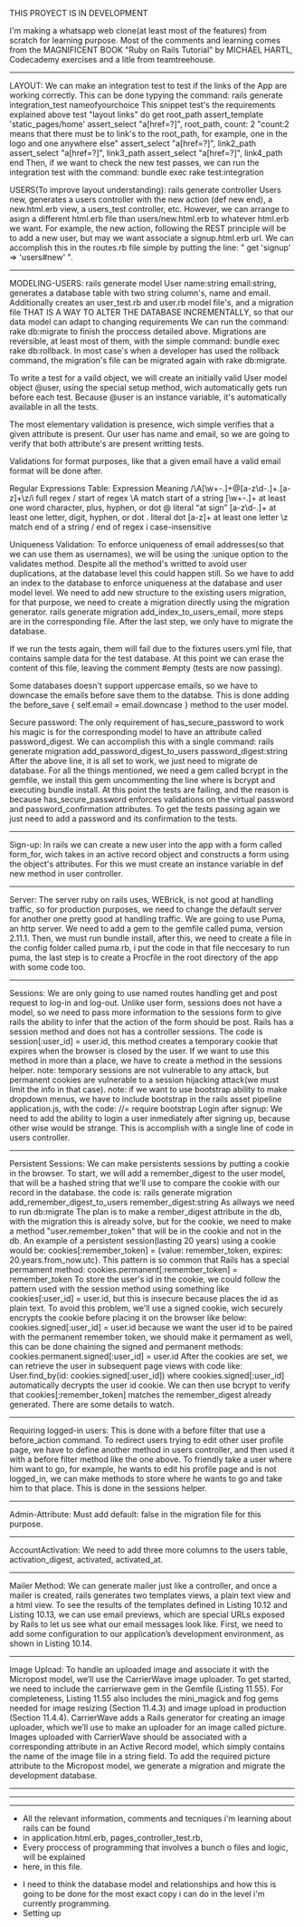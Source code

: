 THIS PROYECT IS IN DEVELOPMENT

I'm making a whatsapp web clone(at least most of the features) 
from scratch for learning purpose.
Most of the comments and learning comes from the MAGNIFICENT BOOK "Ruby on Rails
Tutorial" by MICHAEL HARTL, Codecademy exercises and a litle from teamtreehouse.
**********************************
LAYOUT:
We can make an integration test to test if the links of the App are working
correctly.
This can be done typying the command: rails generate integration_test nameofyourchoice
This snippet test's the requirements explained above
 test "layout links" do
    get root_path
    assert_template 'static_pages/home'
    assert_select "a[href=?]", root_path, count: 2 "count:2 means that there must be
    to link's to the root_path, for example, one in the logo and one anywhere else"
    assert_select "a[href=?]", link2_path
    assert_select "a[href=?]", link3_path
    assert_select "a[href=?]", link4_path
  end
Then, if we want to check the new test passes, we can run the integration test with
the command: bundle exec rake test:integration

USERS(To improve layout understanding):
rails generate controller Users new, generates a users controller with the new action
(def new end), a new.html.erb view, a users_test controller, etc.
However, we can arrange to asign a different html.erb file than users/new.html.erb to
whatever html.erb we want. For example, the new action, following the REST principle
will be to add a new user, but may we want associate a signup.html.erb url. We can 
accomplish this in the routes.rb file simple by putting
the line: " get 'signup' => 'users#new' ".
**********************************
MODELING-USERS:
rails generate model User name:string email:string, generates a database table with two
string column's, name and email. Additionally creates an user_test.rb and user.rb model
file's, and a migration file THAT IS A WAY TO ALTER THE DATABASE INCREMENTALLY, so that
our data model can adapt to changing requirements
We can run the command: rake db:migrate to finish the proccess detailed above. 
Migrations are reversible, at least most of them, with the simple command:
bundle exec rake db:rollback. In most case's when a developer has used the rollback command,
the migration's file can be migrated again with rake db:migrate.

To write a test for a vaild object, we will create an initially valid User model object
@user, using the special setup method, wich automatically gets run before each test.
Because @user is an instance variable, it's automatically available in all the tests.

The most elementary validation is presence, wich simple verifies that a given 
attribute is present. Our user has name and email, so we are going to verify that both
attribute's are present writting tests.

Validations for format purposes, like that a given email have a valid email format
will be done after.

Regular Expressions Table:
Expression	Meaning
/\A[\w+\-.]+@[a-z\d\-.]+\.[a-z]+\z/i	full regex
/	start of regex
\A	match start of a string
[\w+\-.]+	at least one word character, plus, hyphen, or dot
@	literal “at sign”
[a-z\d\-.]+	at least one letter, digit, hyphen, or dot
\.	literal dot
[a-z]+	at least one letter
\z	match end of a string
/	end of regex
i	case-insensitive

Uniqueness Validation:
To enforce uniqueness of email addresses(so that we can use them as usernames),
we will be using the :unique option to the validates method.
Despite all the method's writted to avoid user duplications, at the database level
this could happen still. So we have to add an index to the database to enforce
uniqueness at the database and user model level.
We need to add new structure to the existing users migration, for that purpose,
we need to create a migration directly using the migration generator.
rails generate migration add_index_to_users_email, more steps are in the corresponding file.
After the last step, we only have to migrate the database.

If we run the tests again, them will fail due to the fixtures users.yml file, that 
contains sample data for the test database. At this point we can erase the content of this
file, leaving the comment #empty (tests are now passing).

Some databases doesn't support uppercase emails, so we have to downcase the emails
before save them to the databse. This is done adding the
before_save { self.email = email.downcase } method to the user model.

Secure password:
The only requirement of has_secure_password to work his magic is for the corresponding
model to have an attribute called password_digest.
We can accomplish this with a single command: 
rails generate migration add_password_digest_to_users password_digest:string
After the above line, it is all set to work, we just need to migrate de database.
For all the things mentioned, we need a gem called bcrypt in the gemfile, we install this gem
uncommenting the line where is bcrypt and executing bundle install.
At this point the tests are failing, and the reason is because has_secure_password enforces
validations on the virtual password and password_confirmation attributes.
To get the tests passing again we just need to add a password and its confirmation to
the tests.
**********************************
Sign-up:
In rails we can create a new user into the app with a form called 
form_for, wich takes in an active record object and constructs a form using the 
object's attributes. For this we must create an instance variable in def new method
in user controller.
**********************************
Server:
The server ruby on rails uses, WEBrick, is not good at handling traffic, so for 
production purposes, we need to change the default server for another one pretty
good at handling traffic. We are going to use Puma, an http server.
We need to add a gem to the gemfile called puma, version 2.11.1.
Then, we must run bundle install, after this, we need to create a file in 
the config folder called puma.rb, i put the code in that file neccesary to run puma,
the last step is to create a Procfile in the root directory of the app with some
code too.
**********************************
Sessions:
We are only going to use named routes handling get and post request to log-in and 
log-out.
Unlike user form, sessions does not have a model, so we need to pass more information
to the sessions form to give rails the ability to infer that the action of the
form should be post.
Rails has a session method and does not has a controller sessions. The code is
session[:user_id] = user.id, this method creates a temporary cookie that expires 
when the browser is closed by the user.
If we want to use this method in more than a place, we have to create a method in
the sessions helper.
note: temporary sessions are not vulnerable to any attack, but permanent cookies
are vulnerable to a session hijacking attack(we must limit the info in that case).
note: if we want to use bootstrap ability to make dropdown menus, we have to include
bootstrap in the rails asset pipeline application.js, with the code: //= require bootstrap
Login after signup:
We need to add the ability to login a user inmediately after signing up, because other 
wise would be strange. This is accomplish with a single line of code in users controller.
**********************************
Persistent Sessions:
We can make persistents sessions by putting a cookie in the browser. To start,
we will add a remember_digest to the user model, that will be a hashed string that we'll
use to compare the cookie with our record in the database.
the code is: rails generate migration add_remember_digest_to_users remember_digest:string
As allways we need to run db:migrate
The plan is to make a rember_digest attribute in the db, with the migration this is 
already solve, but for the cookie, we need to make a method "user.remember_token" that
will be in the cookie and not in the db.
An example of a persistent session(lasting 20 years) using a cookie would be:
cookies[:remember_token] = {value: remember_token, expires: 20.years.from_now.utc}. This
pattern is so common that Rails has a special permament method:
cookies.permanent[:remember_token] = remember_token
To store the user's id in the cookie, we could follow the pattern used with the session
method using something like cookies[:user_id] = user.id, but this is insecure because 
places the id as plain text. To avoid this problem, we'll use a signed cookie, wich securely
encrypts the cookie before placing it on the browser like below:
cookies.signed[:user_id] = user.id
because we want the user id to be paired with the permanent remember token, we should
make it permament as well, this can be done chaining the signed and permanent methods:
cookies.permanent.signed[:user_id] = user.id
After the cookies are set, we can retrieve the user in subsequent page views with code like:
User.find_by(id: cookies.signed[:user_id]) where cookies.signed[:user_id] automatically
decrypts the user id cookie. We can then use bcrypt to verify that cookies[:remember_token]
matches the remember_digest already generated.
There are some details to watch.
**********************************
Requiring logged-in users:
This is done with a before filter that use a before_action command.
To redirect users trying to edit other user profile page, we have to define another
method in users controller, and then used it with a before filter method like the one
above.
To friendly take a user where him want to go, for example, he wants to edit his profile
page and is not logged_in, we can make methods to store where he wants to go and take
him to that place. This is done in the sessions helper.
**********************************
Admin-Attribute:
Must add default: false in the migration file for this purpose.
**********************************
AccountActivation:
We need to add three more columns to the users table, activation_digest, activated,
activated_at.
**********************************
Mailer Method:
We can generate mailer just like a controller, and once a mailer is created, rails
generates two templates views, a plain text view and a html view.
To see the results of the templates defined in Listing 10.12 and Listing 10.13,
we can use email previews, which are special URLs exposed by Rails to let us see 
what our email messages look like. First, we need to add some configuration to
our application’s development environment, as shown in Listing 10.14.
**********************************
Image Upload:
To handle an uploaded image and associate it with the Micropost model, we’ll use
the CarrierWave image uploader. To get started, we need to include the carrierwave 
gem in the Gemfile (Listing 11.55). For completeness, Listing 11.55 also includes
the mini_magick and fog gems needed for image resizing (Section 11.4.3) and image 
upload in production (Section 11.4.4).
CarrierWave adds a Rails generator for creating an image uploader, which we’ll use
to make an uploader for an image called picture.
Images uploaded with CarrierWave should be associated with a corresponding attribute
in an Active Record model, which simply contains the name of the image file in 
a string field.
To add the required picture attribute to the Micropost model, we generate a migration and migrate the 
development database.
**********************************
**********************************
**********************************
* All the relevant information, comments and tecniques i'm learning about rails can be found
* in application.html.erb, pages_controller_test.rb, 
* Every proccess of programming that involves a bunch o files and logic, will be explained
* here, in this file.
- I need to think the database model and relationships and how this is going
to be done for the most exact copy i can do in the level i'm currently programming.
- Setting up